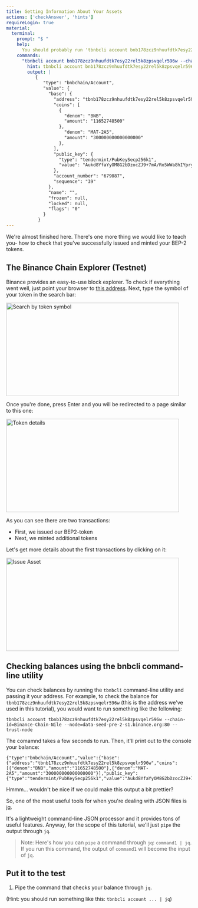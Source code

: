 ```yaml
---
title: Getting Information About Your Assets
actions: ['checkAnswer', 'hints']
requireLogin: true
material:
  terminal:
    prompt: "$ "
    help:
      You should probably run 'tbnbcli account bnb178zcz9nhuufdtk7esy22rel5k8zpsvqelr596w --chain-id=Binance-Chain-Nile --node=data-seed-pre-2-s1.binance.org:80 --trust-node | jq'.
    commands:
      "tbnbcli account bnb178zcz9nhuufdtk7esy22rel5k8zpsvqelr596w --chain-id=Binance-Chain-Nile --node=data-seed-pre-2-s1.binance.org:80 --trust-node | jq":
        hint: tbnbcli account bnb178zcz9nhuufdtk7esy22rel5k8zpsvqelr596w --chain-id=Binance-Chain-Nile --node=data-seed-pre-2-s1.binance.org:80 --trust-node | jq
        output: |
           {
              "type": "bnbchain/Account",
              "value": {
                "base": {
                  "address": "tbnb178zcz9nhuufdtk7esy22rel5k8zpsvqelr596w",
                  "coins": [
                    {
                      "denom": "BNB",
                      "amount": "11652748500"
                    },
                      "denom": "MAT-2A5",
                      "amount": "300000000000000000"
                    },
                  ],
                  "public_key": {
                    "type": "tendermint/PubKeySecp256k1",
                    "value": "Aukd8YfaYyOM8G2bDzocZJ9+7mA/Ro5WWa8hIYpry7Nj"
                  },
                  "account_number": "679087",
                  "sequence": "39"
                },
                "name": "",
                "frozen": null,
                "locked": null,
                "flags": "0"
              }
            }
---
```


We're almost finished here. There's one more thing we would like to teach you- how to check that you've successfully issued and minted your BEP-2 tokens.

## The Binance Chain Explorer (Testnet)

Binance provides an easy-to-use block explorer. To check if everything went well, just point your browser to <a href="https://testnet-explorer.binance.org/" target=”_blank”> this address</a>. Next, type the symbol of your token in the search bar:


<img src="/course/static/image/lesson-13/search-token-symbol.png" alt="Search by token symbol" height="253" width="469">


Once you're done, press Enter and you will be redirected to a page similar to this one:

<img src="/course/static/image/lesson-13/token-details.png" alt="Token details" height="253" width="469">

As you can see there are two transactions:
* First, we issued our BEP2-token
* Next, we minted additional tokens

Let's get more details about the first transactions by clicking on it:

<img src="/course/static/image/lesson-13/issue-asset.png" alt="Issue Asset" height="253" width="469">


## Checking balances using the bnbcli command-line utility

You can check balances by running the `tbnbcli` command-line utility and passing it your address. For example, to check the balance for `tbnb178zcz9nhuufdtk7esy22rel5k8zpsvqelr596w` (this is the address we've used in this tutorial), you would want to run something like the following:

```
tbnbcli account tbnb178zcz9nhuufdtk7esy22rel5k8zpsvqelr596w --chain-id=Binance-Chain-Nile --node=data-seed-pre-2-s1.binance.org:80 --trust-node
```

The comamnd takes a few seconds to run. Then, it'll print out to the console your balance:

```
{"type":"bnbchain/Account","value":{"base":{"address":"tbnb178zcz9nhuufdtk7esy22rel5k8zpsvqelr596w","coins":[{"denom":"BNB","amount":"11652748500"},{"denom":"MAT-2A5","amount":"300000000000000000"}],"public_key":{"type":"tendermint/PubKeySecp256k1","value":"Aukd8YfaYyOM8G2bDzocZJ9+7mA/Ro5WWa8hIYpry7Nj"},"account_number":"679087","sequence":"39"},"name":"","frozen":null,"locked":null,"flags":"0"}}
```

Hmmm... wouldn't be nice if we could make this output a bit prettier?

So, one of the most useful tools for when you're dealing with JSON files is <a href="https://stedolan.github.io/jq/" target=”_blank”> jq</a>. 

It's a lightweight command-line JSON processor and it provides tons of useful features. Anyway, for the scope of this tutorial, we'll just `pipe` the output through `jq`.

>Note: Here's how you can `pipe` a command through `jq`: `command1 | jq`. If you run this command, the output of `command1` will become the input of `jq`.

## Put it to the test

1. Pipe the command that checks your balance through `jq`.

(Hint: you should run something like this: `tbnbcli account ... | jq`)
